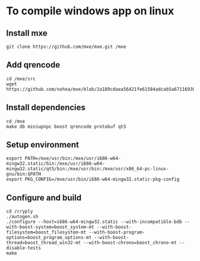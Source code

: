 To compile windows app on linux
================================

Install mxe
-----------
```
git clone https://github.com/mxe/mxe.git /mxe
```

Add qrencode
------------
```
cd /mxe/src
wget https://github.com/nohea/mxe/blob/2a189cdaea56421fe61584adcab5a67116938f00/src/qrencode.mk
```

Install dependencies
--------------------
```
cd /mxe
make db miniupnpc boost qrencode protobuf qt5
```

Setup environment
-----------------
```
export PATH=/mxe/usr/bin:/mxe/usr/i686-w64-mingw32.static/bin:/mxe/usr/i686-w64-mingw32.static/qt5/bin:/mxe/usr/bin:/mxe/usr/x86_64-pc-linux-gnu/bin:$PATH
export PKG_CONFIG=/mxe/usr/bin/i686-w64-mingw32.static-pkg-config
```

Configure and build
---------
```
cd /cryply
./autogen.sh
./configure --host=i686-w64-mingw32.static --with-incompatible-bdb --with-boost-system=boost_system-mt --with-boost-filesystem=boost_filesystem-mt --with-boost-program-options=boost_program_options-mt --with-boost-thread=boost_thread_win32-mt --with-boost-chrono=boost_chrono-mt --disable-tests
make
```
